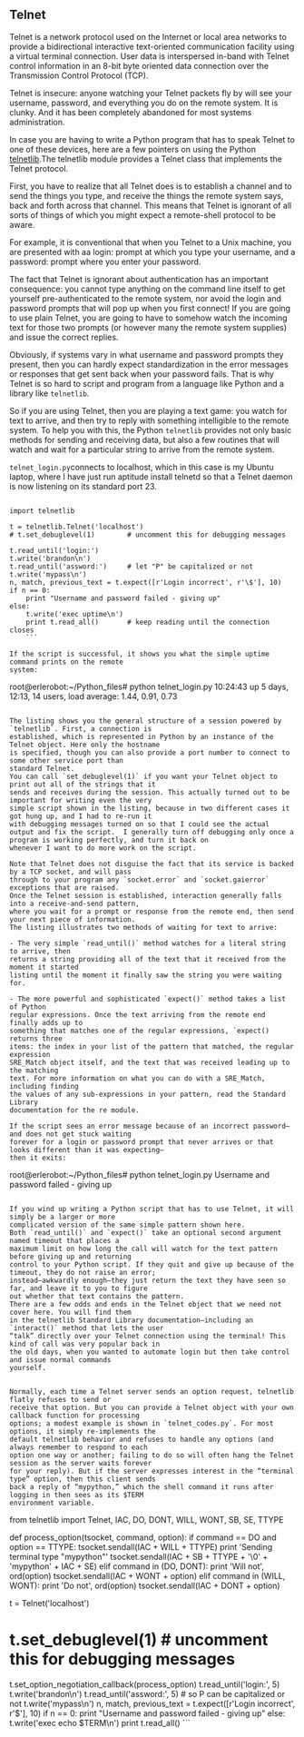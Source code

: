 ## Telnet

Telnet is a network protocol used on the Internet or local area networks to provide a bidirectional interactive text-oriented communication facility using a virtual terminal connection. User data is interspersed in-band with Telnet control information in an 8-bit byte oriented data connection over the Transmission Control Protocol (TCP).

Telnet is
insecure: anyone watching your Telnet packets fly by will see your username, password, and everything
you do on the remote system. It is clunky. And it has been completely abandoned for most systems
administration.

In case you are having to write a Python program that
has to speak Telnet to one of these devices, here are a few pointers on using the Python [telnetlib](https://docs.python.org/2/library/telnetlib.html?highlight=telnetlib#telnetlib).The telnetlib module provides a Telnet class that implements the Telnet protocol.

First, you have to realize that all Telnet does is to establish a channel and to send the things you type, and receive the things the remote system says,
back and forth across that channel. This means that Telnet is ignorant of all sorts of things of which you
might expect a remote-shell protocol to be aware.

For example, it is conventional that when you Telnet to a Unix machine, you are presented with aa
login: prompt at which you type your username, and a password: prompt where you enter your
password.

The fact that Telnet is ignorant about authentication has an important consequence: you cannot
type anything on the command line itself to get yourself pre-authenticated to the remote system, nor
avoid the login and password prompts that will pop up when you first connect! If you are going to use
plain Telnet, you are going to have to somehow watch the incoming text for those two prompts (or
however many the remote system supplies) and issue the correct replies.

Obviously, if systems vary in what username and password prompts they present, then you can
hardly expect standardization in the error messages or responses that get sent back when your password
fails. That is why Telnet is so hard to script and program from a language like Python and a library like
`telnetlib`.

So if you are using Telnet, then you are playing a text game: you watch for text to arrive, and then try
to reply with something intelligible to the remote system. To help you with this, the Python `telnetlib`
provides not only basic methods for sending and receiving data, but also a few routines that will watch
and wait for a particular string to arrive from the remote system.

`telnet_login.py`connects to localhost, which in this case is my Ubuntu laptop, where I have just run
aptitude install telnetd so that a Telnet daemon is now listening on its standard port 23.

```

import telnetlib

t = telnetlib.Telnet('localhost')
# t.set_debuglevel(1)        # uncomment this for debugging messages

t.read_until('login:')
t.write('brandon\n')
t.read_until('assword:')     # let "P" be capitalized or not
t.write('mypass\n')
n, match, previous_text = t.expect([r'Login incorrect', r'\$'], 10)
if n == 0:
    print "Username and password failed - giving up"
else:
    t.write('exec uptime\n')
    print t.read_all()       # keep reading until the connection closes
    ```

If the script is successful, it shows you what the simple uptime command prints on the remote
system:
```
root@erlerobot:~/Python_files# python telnet_login.py
10:24:43 up 5 days, 12:13, 14 users, load average: 1.44, 0.91, 0.73
```

The listing shows you the general structure of a session powered by `telnetlib`. First, a connection is
established, which is represented in Python by an instance of the Telnet object. Here only the hostname
is specified, though you can also provide a port number to connect to some other service port than
standard Telnet.
You can call `set_debuglevel(1)` if you want your Telnet object to print out all of the strings that it
sends and receives during the session. This actually turned out to be important for writing even the very
simple script shown in the listing, because in two different cases it got hung up, and I had to re-run it
with debugging messages turned on so that I could see the actual output and fix the script.  I generally turn off debugging only once a program is working perfectly, and turn it back on
whenever I want to do more work on the script.

Note that Telnet does not disguise the fact that its service is backed by a TCP socket, and will pass
through to your program any `socket.error` and `socket.gaierror` exceptions that are raised.
Once the Telnet session is established, interaction generally falls into a receive-and-send pattern,
where you wait for a prompt or response from the remote end, then send your next piece of information.
The listing illustrates two methods of waiting for text to arrive:

- The very simple `read_until()` method watches for a literal string to arrive, then
returns a string providing all of the text that it received from the moment it started
listing until the moment it finally saw the string you were waiting for.

- The more powerful and sophisticated `expect()` method takes a list of Python
regular expressions. Once the text arriving from the remote end finally adds up to
something that matches one of the regular expressions, `expect() returns three
items: the index in your list of the pattern that matched, the regular expression
SRE_Match object itself, and the text that was received leading up to the matching
text. For more information on what you can do with a SRE_Match, including finding
the values of any sub-expressions in your pattern, read the Standard Library
documentation for the re module.

If the script sees an error message because of an incorrect password—and does not get stuck waiting
forever for a login or password prompt that never arrives or that looks different than it was expecting—
then it exits:
```
root@erlerobot:~/Python_files#  python telnet_login.py
Username and password failed - giving up
```

If you wind up writing a Python script that has to use Telnet, it will simply be a larger or more
complicated version of the same simple pattern shown here.
Both `read_until()` and `expect()` take an optional second argument named timeout that places a
maximum limit on how long the call will watch for the text pattern before giving up and returning
control to your Python script. If they quit and give up because of the timeout, they do not raise an error;
instead—awkwardly enough—they just return the text they have seen so far, and leave it to you to figure
out whether that text contains the pattern.
There are a few odds and ends in the Telnet object that we need not cover here. You will find them
in the telnetlib Standard Library documentation—including an `interact()` method that lets the user
“talk” directly over your Telnet connection using the terminal! This kind of call was very popular back in
the old days, when you wanted to automate login but then take control and issue normal commands
yourself.


Normally, each time a Telnet server sends an option request, telnetlib flatly refuses to send or
receive that option. But you can provide a Telnet object with your own callback function for processing
options; a modest example is shown in `telnet_codes.py`. For most options, it simply re-implements the
default telnetlib behavior and refuses to handle any options (and always remember to respond to each
option one way or another; failing to do so will often hang the Telnet session as the server waits forever
for your reply). But if the server expresses interest in the “terminal type” option, then this client sends
back a reply of “mypython,” which the shell command it runs after logging in then sees as its $TERM
environment variable.

```

from telnetlib import Telnet, IAC, DO, DONT, WILL, WONT, SB, SE, TTYPE

def process_option(tsocket, command, option):
    if command == DO and option == TTYPE:
        tsocket.sendall(IAC + WILL + TTYPE)
        print 'Sending terminal type "mypython"'
        tsocket.sendall(IAC + SB + TTYPE + '\0' + 'mypython' + IAC + SE)
    elif command in (DO, DONT):
        print 'Will not', ord(option)
        tsocket.sendall(IAC + WONT + option)
    elif command in (WILL, WONT):
        print 'Do not', ord(option)
        tsocket.sendall(IAC + DONT + option)

t = Telnet('localhost')
# t.set_debuglevel(1)        # uncomment this for debugging messages

t.set_option_negotiation_callback(process_option)
t.read_until('login:', 5)
t.write('brandon\n')
t.read_until('assword:', 5)  # so P can be capitalized or not
t.write('mypass\n')
n, match, previous_text = t.expect([r'Login incorrect', r'\$'], 10)
if n == 0:
    print "Username and password failed - giving up"
else:
    t.write('exec echo $TERM\n')
    print t.read_all()
    ```


